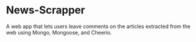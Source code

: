 # News-Scrapper
A web app that lets users leave comments on the articles extracted from the web using Mongo, Mongoose, and Cheerio.

